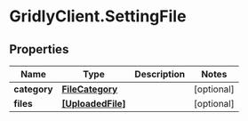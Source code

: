 # GridlyClient.SettingFile

## Properties

Name | Type | Description | Notes
------------ | ------------- | ------------- | -------------
**category** | [**FileCategory**](FileCategory.md) |  | [optional] 
**files** | [**[UploadedFile]**](UploadedFile.md) |  | [optional] 


